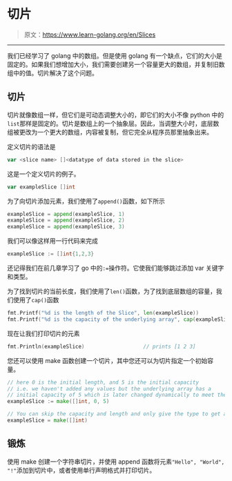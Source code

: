 # 切片

> 原文：<https://www.learn-golang.org/en/Slices>

* * *

我们已经学习了 golang 中的数组。但是使用 golang 有一个缺点，它们的大小是固定的。如果我们想增加大小，我们需要创建另一个容量更大的数组，并复制旧数组中的值。切片解决了这个问题。

## 切片

切片就像数组一样，但它们是可动态调整大小的，即它们的大小不像 python 中的`list`那样是固定的。切片是数组上的一个抽象层。因此，当调整大小时，底层数组被更改为一个更大的数组，内容被复制，但它完全从程序员那里抽象出来。

定义切片的语法是

```go
var <slice name> []<datatype of data stored in the slice> 
```

这是一个定义切片的例子。

```go
var exampleSlice []int 
```

为了向切片添加元素，我们使用了`append()`函数，如下所示

```go
exampleSlice = append(exampleSlice, 1)
exampleSlice = append(exampleSlice, 2)
exampleSlice = append(exampleSlice, 3) 
```

我们可以像这样用一行代码来完成

```go
exampleSlice := []int{1,2,3} 
```

还记得我们在前几章学习了 go 中的`:=`操作符。它使我们能够跳过添加 var 关键字和类型。

为了找到切片的当前长度，我们使用了`len()`函数，为了找到底层数组的容量，我们使用了`cap()`函数

```go
fmt.Printf("%d is the length of the Slice", len(exampleSlice))              // prints 3
fmt.Printf("%d is the capacity of the underlying array", cap(exampleSlice)) 
```

现在让我们打印切片的元素

```go
fmt.Println(exampleSlice)                   // prints [1 2 3] 
```

您还可以使用 make 函数创建一个切片，其中您还可以为切片指定一个初始容量。

```go
// here 0 is the initial length, and 5 is the initial capacity 
// i.e. we haven't added any values but the underlying array has a 
// initial capacity of 5 which is later changed dynamically to meet the requirement
exampleSlice := make([]int, 0, 5)

// You can skip the capacity and length and only give the type to get an empty slice
exampleSlice = make([]int) 
```

## 锻炼

使用 make 创建一个字符串切片，并使用 append 函数将元素`"Hello", "World", "!"`添加到切片中，或者使用单行声明格式并打印切片。